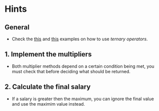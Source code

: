 # Hints

## General

- Check the [this][ternary-operator-first] and [this][ternary-operator-second] examples on how to use _ternary
  operators_.

## 1. Implement the multipliers

- Both multiplier methods depend on a certain condition being met, you must check that before deciding what should be
  returned.

## 2. Calculate the final salary

- If a salary is greater then the maximum, you can ignore the final value and use the maximim value instead.

[ternary-operator-first]: https://www.programiz.com/java-programming/ternary-operator

[ternary-operator-second]: https://www.baeldung.com/java-ternary-operator